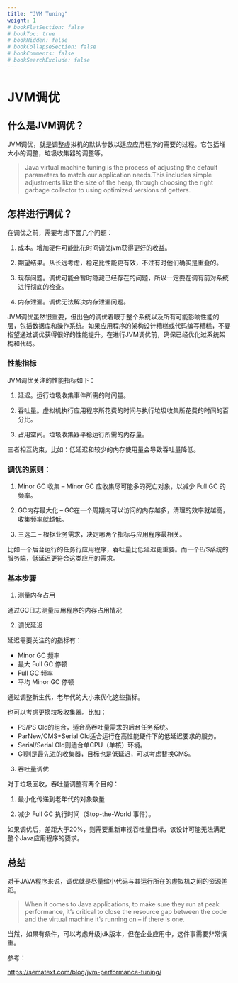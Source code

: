 ```yaml
---
title: "JVM Tuning"
weight: 1
# bookFlatSection: false
# bookToc: true
# bookHidden: false
# bookCollapseSection: false
# bookComments: false
# bookSearchExclude: false
---
```


# JVM调优

## 什么是JVM调优？

JVM调优，就是调整虚拟机的默认参数以适应应用程序的需要的过程。它包括堆大小的调整，垃圾收集器的调整等。

> Java virtual machine tuning is the process of adjusting the default parameters to match our application needs.This includes simple adjustments like the size of the heap, through choosing the right garbage collector to using optimized versions of getters.

## 怎样进行调优？

在调优之前，需要考虑下面几个问题：

1. 成本。增加硬件可能比花时间调优jvm获得更好的收益。

2. 期望结果。从长远考虑，稳定比性能更有效，不过有时他们确实是重叠的。

3. 现存问题。调优可能会暂时隐藏已经存在的问题，所以一定要在调有前对系统进行彻底的检查。

4. 内存泄漏。调优无法解决内存泄漏问题。

JVM调优虽然很重要，但出色的调优着眼于整个系统以及所有可能影响性能的层，包括数据库和操作系统。如果应用程序的架构设计糟糕或代码编写糟糕，不要指望通过调优获得很好的性能提升。在进行JVM调优前，确保已经优化过系统架构和代码。

### 性能指标

JVM调优关注的性能指标如下：

1. 延迟。运行垃圾收集事件所需的时间量。

2. 吞吐量。虚拟机执行应用程序所花费的时间与执行垃圾收集所花费的时间的百分比。

3. 占用空间。垃圾收集器平稳运行所需的内存量。

三者相互约束，比如：低延迟和较少的内存使用量会导致吞吐量降低。

### 调优的原则：

1. Minor GC 收集 – Minor GC 应收集尽可能多的死亡对象，以减少 Full GC 的频率。

2. GC内存最大化 – GC在一个周期内可以访问的内存越多，清理的效率就越高，收集频率就越低。

3. 三选二 – 根据业务需求，决定哪两个指标与应用程序最相关。

比如一个后台运行的任务行应用程序，吞吐量比低延迟更重要。而一个B/S系统的服务端，低延迟更符合这类应用的需求。

### 基本步骤

1. 测量内存占用

通过GC日志测量应用程序的内存占用情况

2. 调优延迟

延迟需要关注的的指标有：
- Minor GC 频率
- 最大 Full GC 停顿
- Full GC 频率
- 平均 Minor GC 停顿

通过调整新生代，老年代的大小来优化这些指标。

也可以考虑更换垃圾收集器。比如：

- PS/PS Old的组合，适合高吞吐量需求的后台任务系统。
- ParNew/CMS+Serial Old适合运行在高性能硬件下的低延迟要求的服务。
- Serial/Serial Old则适合单CPU（单核）环境。
- G1则是最先进的收集器，目标也是低延迟，可以考虑替换CMS。

3. 吞吐量调优

对于垃圾回收，吞吐量调整有两个目的：

1. 最小化传递到老年代的对象数量

2. 减少 Full GC 执行时间（Stop-the-World 事件）。

如果调优后，差距大于20%，则需要重新审视吞吐量目标，该设计可能无法满足整个Java应用程序的要求。

## 总结

对于JAVA程序来说，调优就是尽量缩小代码与其运行所在的虚拟机之间的资源差距。

> When it comes to Java applications, to make sure they run at peak performance, it’s critical to close the resource gap between the code and the virtual machine it’s running on – if there is one. 

当然，如果有条件，可以考虑升级jdk版本，但在企业应用中，这件事需要非常慎重。

参考：

https://sematext.com/blog/jvm-performance-tuning/
